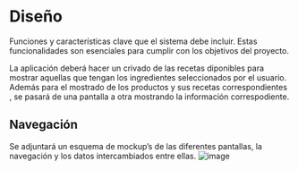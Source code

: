 # Diseño 

Funciones y características clave que el sistema debe incluir. Estas funcionalidades son esenciales para cumplir con los objetivos del proyecto.

La aplicación deberá hacer un crivado de las recetas diponibles para mostrar aquellas que tengan los ingredientes seleccionados por el usuario.
Además para el mostrado de los productos y sus recetas correspondientes , se pasará de una pantalla a otra mostrando la información correspodiente.

## Navegación 

Se adjuntará un esquema de mockup’s de las diferentes pantallas, la navegación y los datos intercambiados entre ellas.
![image](https://github.com/a22nicolasmr/DAM_UF1_Proyecto/assets/114477220/383a5d77-e539-4f0c-847c-e0127d198812)

